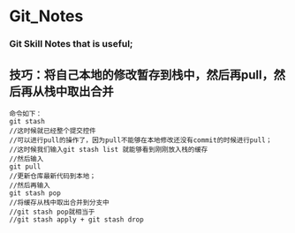 # Git_Notes

### Git Skill Notes that is useful;

## 技巧：将自己本地的修改暂存到栈中，然后再pull，然后再从栈中取出合并
	命令如下：
	git stash
	//这时候就已经整个提交控件
	//可以进行pull的操作了，因为pull不能够在本地修改还没有commit的时候进行pull；
	//这时候我们输入git stash list 就能够看到刚刚放入栈的缓存
	//然后输入
	git pull
	//更新仓库最新代码到本地；
	//然后再输入
	git stash pop
	//将缓存从栈中取出合并到分支中
	//git stash pop就相当于
	//git stash apply + git stash drop
	
 
